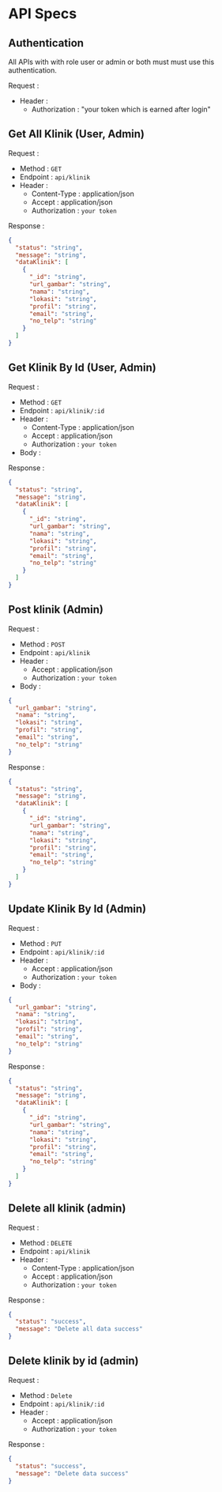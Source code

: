 # API Specs

## Authentication

All APIs with with role user or admin or both must must use this authentication.

Request :

- Header :
  - Authorization : "your token which is earned after login"

## Get All Klinik (User, Admin)

Request :

- Method : `GET`
- Endpoint : `api/klinik`
- Header :
  - Content-Type : application/json
  - Accept : application/json
  - Authorization : `your token`

Response :

```json
{
  "status": "string",
  "message": "string",
  "dataKlinik": [
    {
      "_id": "string",
      "url_gambar": "string",
      "nama": "string",
      "lokasi": "string",
      "profil": "string",
      "email": "string",
      "no_telp": "string"
    }
  ]
}
```

## Get Klinik By Id (User, Admin)

Request :

- Method : `GET`
- Endpoint : `api/klinik/:id`
- Header :
  - Content-Type : application/json
  - Accept : application/json
  - Authorization : `your token`
- Body :

Response :

```json
{
  "status": "string",
  "message": "string",
  "dataKlinik": [
    {
      "_id": "string",
      "url_gambar": "string",
      "nama": "string",
      "lokasi": "string",
      "profil": "string",
      "email": "string",
      "no_telp": "string"
    }
  ]
}
```

## Post klinik (Admin)

Request :

- Method : `POST`
- Endpoint : `api/klinik`
- Header :
  - Accept : application/json
  - Authorization : `your token`
- Body :

```json
{
  "url_gambar": "string",
  "nama": "string",
  "lokasi": "string",
  "profil": "string",
  "email": "string",
  "no_telp": "string"
}
```

Response :

```json
{
  "status": "string",
  "message": "string",
  "dataKlinik": [
    {
      "_id": "string",
      "url_gambar": "string",
      "nama": "string",
      "lokasi": "string",
      "profil": "string",
      "email": "string",
      "no_telp": "string"
    }
  ]
}
```

## Update Klinik By Id (Admin)

Request :

- Method : `PUT`
- Endpoint : `api/klinik/:id`
- Header :
  - Accept : application/json
  - Authorization : `your token`
- Body :

```json
{
  "url_gambar": "string",
  "nama": "string",
  "lokasi": "string",
  "profil": "string",
  "email": "string",
  "no_telp": "string"
}
```

Response :

```json
{
  "status": "string",
  "message": "string",
  "dataKlinik": [
    {
      "_id": "string",
      "url_gambar": "string",
      "nama": "string",
      "lokasi": "string",
      "profil": "string",
      "email": "string",
      "no_telp": "string"
    }
  ]
}
```

## Delete all klinik (admin)

Request :

- Method : `DELETE`
- Endpoint : `api/klinik`
- Header :
  - Content-Type : application/json
  - Accept : application/json
  - Authorization : `your token`

Response :

```json
{
  "status": "success",
  "message": "Delete all data success"
}
```

## Delete klinik by id (admin)

Request :

- Method : `Delete`
- Endpoint : `api/klinik/:id`
- Header :
  - Accept : application/json
  - Authorization : `your token`

Response :

```json
{
  "status": "success",
  "message": "Delete data success"
}
```
